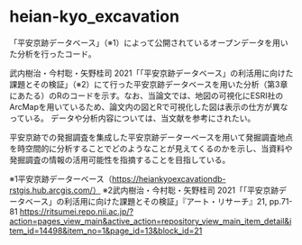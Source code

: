 # heian-kyo_excavation
「平安京跡データベース」（※1）によって公開されているオープンデータを用いた分析を行ったコード。

武内樹治・今村聡・矢野桂司 2021「「平安京跡データベース」の利活用に向けた課題とその検証」（※2）にて行った平安京跡データベースを用いた分析（第3章にあたる）のRのコードを示す。なお、当論文では、地図の可視化にESRI社のArcMapを用いているため、論文内の図とRで可視化した図は表示の仕方が異なっている。
データや分析内容については、当文献を参考にされたい。


平安京跡での発掘調査を集成した平安京跡データーベースを用いて発掘調査地点を時空間的に分析することでどのようなことが見えてくるのかを示し、当資料や発掘調査の情報の活用可能性を指摘することを目指している。

※1平安京跡データーベース（https://heiankyoexcavationdb-rstgis.hub.arcgis.com/）
※2武内樹治・今村聡・矢野桂司 2021「「平安京跡データベース」の利活用に向けた課題とその検証」『アート・リサーチ』21, pp.71-81
https://ritsumei.repo.nii.ac.jp/?action=pages_view_main&active_action=repository_view_main_item_detail&item_id=14498&item_no=1&page_id=13&block_id=21
